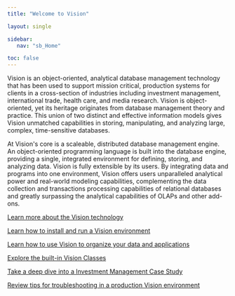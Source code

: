 ```yaml
---
title: "Welcome to Vision"

layout: single

sidebar:
   nav: "sb_Home"

toc: false
---
```


Vision is an object-oriented, analytical database management technology that has been used to support mission critical, production systems for clients in a cross-section of industries including investment management, international trade, health care, and media research.  Vision is object-oriented, yet its heritage originates from database management theory and practice. This union of two distinct and effective information models gives Vision unmatched capabilities in storing, manipulating, and analyzing large, complex, time-sensitive databases.

At Vision's core is a scaleable, distributed database management engine.  An object-oriented programming language is built into the database engine, providing a single, integrated environment for defining, storing, and analyzing data. Vision is fully extensible by its users.  By integrating data and programs into one environment, Vision offers users unparalleled analytical power and real-world modeling capabilities, complementing the data collection and transactions processing capabilities of relational databases and greatly surpassing the analytical capabilities of OLAPs and other add-ons.

[Learn more about the Vision technology](/original/TheVisionStory.html)

[Learn how to install and run a Vision environment](nix-build.html)

[Learn how to use Vision to organize your data and applications](/original/Fund.htm)

[Explore the built-in Vision Classes](/original/clXRef.htm)

[Take a deep dive into a Investment Management Case Study](/original/investmanag.htm)

[Review tips for troubleshooting in a production Vision environment](update-malloc-debugging.html)

